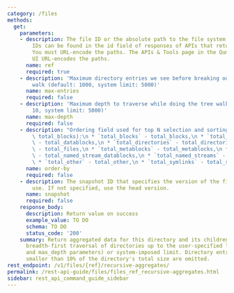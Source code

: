 ```yaml
---
category: /files
methods:
  get:
    parameters:
    - description: The file ID or the absolute path to the file system object. File
        IDs can be found in the id field of responses of APIs that return file attributes.
        You must URL-encode the paths. The APIs & Tools page in the Qumulo Core Web
        UI URL-encodes the paths.
      name: ref
      required: true
    - description: 'Maximum directory entries we see before breaking out of the tree
        walk (default: 1000, system limit: 5000)'
      name: max-entries
      required: false
    - description: 'Maximum depth to traverse while doing the tree walk (default:
        10, system limit: 5000)'
      name: max-depth
      required: false
    - description: "Ordering field used for top N selection and sorting (default:\
        \ total_blocks):\n * `total_blocks` - total_blocks,\n * `total_datablocks`\
        \ - total_datablocks,\n * `total_directories` - total_directories,\n * `total_files`\
        \ - total_files,\n * `total_metablocks` - total_metablocks,\n * `total_named_stream_datablocks`\
        \ - total_named_stream_datablocks,\n * `total_named_streams` - total_named_streams,\n\
        \ * `total_other` - total_other,\n * `total_symlinks` - total_symlinks"
      name: order-by
      required: false
    - description: The snapshot ID that specifies the version of the filesystem to
        use. If not specified, use the head version.
      name: snapshot
      required: false
    response_body:
      description: Return value on success
      example_value: TO DO
      schema: TO DO
      status_code: '200'
    summary: Return aggregated data for this directory and its children. It does a
      breadth-first traversal of directories up to the user-specified limit (see max_entries
      and max_depth parameters) or system-imposed limit. Directory entries that are
      smaller than 10% of the directory's total size are omitted.
rest_endpoint: /v1/files/{ref}/recursive-aggregates/
permalink: /rest-api-guide/files/files_ref_recursive-aggregates.html
sidebar: rest_api_command_guide_sidebar
---
```


